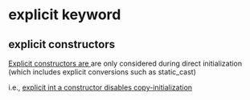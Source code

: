 # explicit keyword

## explicit constructors

[Explicit constructors are ](https://en.cppreference.com/w/cpp/language/converting_constructor) are only considered during direct initialization (which includes explicit conversions such as static_cast)

i.e., [explicit int a constructor disables copy-initialization](http://open-std.org/JTC1/SC22/WG21/docs/papers/2014/n4014.pdf)
